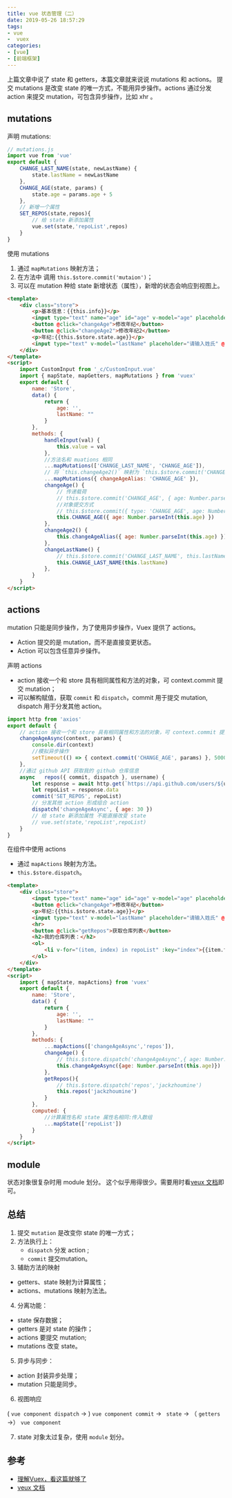 ```yaml
---
title: vue 状态管理（二）
date: 2019-05-26 18:57:29
tags:
- vue
-  vuex
categories:
- [vue]
- [前端框架]
---
```


上篇文章中说了 state 和 getters，本篇文章就来说说 mutations 和 actions。
提交 mutations 是改变 state 的唯一方式，不能用异步操作。actions 通过分发 action 来提交 mutation，可包含异步操作，比如 xhr 。

<!-- more -->
## mutations

声明 mutations:
```js
// mutations.js
import vue from 'vue'
export default {
	CHANGE_LAST_NAME(state, newLastName) {
		state.lastName = newLastName
	},
	CHANGE_AGE(state, params) {
		state.age = params.age + 5
	},
	// 新增一个属性
	SET_REPOS(state,repos){
		// 给 state 新添加属性
		vue.set(state,'repoList',repos)
	}
}
```
使用 mutations 
1. 通过 `mapMutations` 映射方法；
2. 在方法中 调用 `this.$store.commit('mutaion')`；
3. 可以在 mutation 种给 state 新增状态（属性），新增的状态会响应到视图上。

```html
<template>
	<div class="store">
		<p>基本信息：{{this.info}}</p>
		<input type="text" name="age" id="age" v-model="age" placeholder="请输入年纪" />
		<button @click="changeAge">修改年纪</button>
		<button @click="changeAge2">修改年纪2</button>
		<p>年纪:{{this.$store.state.age}}</p>
		<input type="text" v-model="lastName" placeholder="请输入姓氏" @input="changeLastName" />
	</div>
</template>
<script>
	import CustomInput from '_c/CustomInput.vue'
	import { mapState, mapGetters, mapMutations } from 'vuex'
	export default {
		name: 'Store',
		data() {
			return {
				age: '',
				lastName: ""
			}
		},
		methods: {
			handleInput(val) {
				this.value = val
			},
			//方法名和 muations 相同
			...mapMutations(['CHANGE_LAST_NAME', 'CHANGE_AGE']),
			// 将 `this.changeAge2()` 映射为 `this.$store.commit('CHANGE_AGE')`
			...mapMutations({ changeAgeAlias: 'CHANGE_AGE' }),
			changeAge() {
				// 传递载荷
				// this.$store.commit('CHANGE_AGE', { age: Number.parseInt(this.age) })
				//对象提交方式
				// this.$store.commit({ type: 'CHANGE_AGE', age: Number.parseInt(this.age) })
				this.CHANGE_AGE({ age: Number.parseInt(this.age) })
			},
			changeAge2() {
				this.changeAgeAlias({ age: Number.parseInt(this.age) })
			},
			changeLastName() {
				// this.$store.commit('CHANGE_LAST_NAME', this.lastName)
				this.CHANGE_LAST_NAME(this.lastName)
			},
		}
	}
</script>
```
## actions 

mutation  只能是同步操作，为了使用异步操作，Vuex 提供了 actions。

- Action 提交的是 mutation，而不是直接变更状态。
- Action 可以包含任意异步操作。

声明 actions

- action 接收一个和 store 具有相同属性和方法的对象，可 context.commit 提交 mutation；
- 可以解构赋值，获取 `commit` 和 `dispatch`，commit 用于提交 mutation, dispatch  用于分发其他 action。

```js
import http from 'axios'
export default {
	// action 接收一个和 store 具有相同属性和方法的对象，可 context.commit 提交 mutation
	changeAgeAsync(context, params) {
		console.dir(context)
		//模拟异步操作
		setTimeout(() => { context.commit('CHANGE_AGE', params) }, 5000)
	},
	//通过 github API 获取我的 github 仓库信息
	async 	repos({ commit, dispatch }, username) {
		let response = await http.get(`https://api.github.com/users/${username}/repos`)
		let repoList = response.data
		commit('SET_REPOS', repoList)
		// 分发其他 action 形成组合 action
		dispatch('changeAgeAsync', { age: 30 })
		// 给 state 新添加属性 不能直接改变 state
		// vue.set(state,'repoList',repoList)
	}
}
```
在组件中使用 actions

- 通过 `mapActions` 映射为方法。
- `this.$store.dispatch`。

```html
<template>
	<div class="store">
		<input type="text" name="age" id="age" v-model="age" placeholder="请输入年纪" />
		<button @click="changeAge">修改年纪</button>
		<p>年纪:{{this.$store.state.age}}</p>
		<input type="text" v-model="lastName" placeholder="请输入姓氏" @input="changeLastName" />
		<hr>
		<button @click="getRepos">获取仓库列表</button>
		<h2>我的仓库列表：</h2>
		<ol>
			<li v-for="(item, index) in repoList" :key="index">{{item.full_name}}</li>
		</ol>
	</div>
</template>
<script>
	import { mapState, mapActions} from 'vuex'
	export default {
		name: 'Store',
		data() {
			return {
				age: '',
				lastName: ""
			}
		},
		methods: {
			...mapActions(['changeAgeAsync','repos']),
			changeAge() {
				// this.$store.dispatch('changeAgeAsync',{ age: Number.parseInt(this.age) })
				this.changeAgeAsync({age: Number.parseInt(this.age)})
			},
			getRepos(){
				// this.$store.dispatch('repos','jackzhoumine')
				this.repos('jackzhoumine')
			}
		},
		computed: {
			//计算属性名和 state 属性名相同:传入数组
			...mapState(['repoList'])
		}
	}
</script>
```

## module

状态对象很复杂时用 module 划分。
这个似乎用得很少。需要用时看[veux 文档](https://vuex.vuejs.org/zh/guide/modules.html)即可。

## 总结

1. 提交 `mutation` 是改变你 state 的唯一方式；
2. 方法执行上：
   - `dispatch` 分发 action ;
    - `commit` 提交mutation。
3. 辅助方法的映射
  - getters、state 映射为计算属性；
  - actions、mutations 映射为法法。
4. 分离功能：
  - state 保存数据；
  - getters 是对 state 的操作；
  - actions 要提交 mutation;
  - mutations 改变 state。
5. 异步与同步：
  - action 封装异步处理；
  - mutation 只能是同步。
6. 视图响应

  ( `vue component dispatch` → ) `vue component commit` → ` state` → （ `getters` →） `vue component`

7. state 对象太过复杂，使用 `module` 划分。

## 参考

- [理解Vuex，看这篇就够了](https://mobilesite.github.io/2016/12/18/vuex-introduction/)
- [veux 文档](https://vuex.vuejs.org/zh/guide/forms.html)